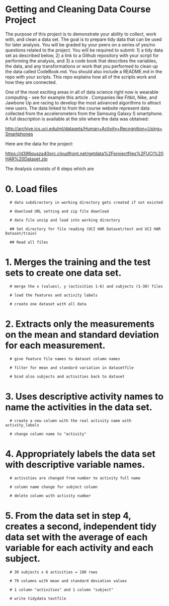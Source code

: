 # Getting and Cleaning Data Course Project
 
The purpose of this project is to demonstrate your ability to collect, work with, and clean a data set. The goal is to prepare tidy data that can be used for later analysis. You will be graded by your peers on a series of yes/no questions related to the project. You will be required to submit: 1) a tidy data set as described below, 2) a link to a Github repository with your script for performing the analysis, and 3) a code book that describes the variables, the data, and any transformations or work that you performed to clean up the data called CodeBook.md. You should also include a README.md in the repo with your scripts. This repo explains how all of the scripts work and how they are connected.

One of the most exciting areas in all of data science right now is wearable computing - see for example this article . Companies like Fitbit, Nike, and Jawbone Up are racing to develop the most advanced algorithms to attract new users. The data linked to from the course website represent data collected from the accelerometers from the Samsung Galaxy S smartphone. A full description is available at the site where the data was obtained:

http://archive.ics.uci.edu/ml/datasets/Human+Activity+Recognition+Using+Smartphones

Here are the data for the project:

https://d396qusza40orc.cloudfront.net/getdata%2Fprojectfiles%2FUCI%20HAR%20Dataset.zip

The Analysis consists of 6 steps which are

# 0. Load files
      
      # data subdirectory in working directory gets created if not existed

      # download URL setting and zip file download
      
      # data file unzip and load into working directory
      
      ## Set directory for file reading (UCI HAR Dataset/test and UCI HAR Dataset/train)
      
      ## Read all files
      

# 1.  Merges the training and the test sets to create one data set.
      
      # merge the x (values), y (activities 1-6) and subjects (1-30) files
      
      # load the features and activity labels
      
      # create one dataset with all data
      

# 2.  Extracts only the measurements on the mean and standard deviation for each measurement.

      # give feature file names to dataset column names
      
      # filter for mean and standard variation in datasetfile
      
      # bind also subjects and activities back to dataset
      

# 3.  Uses descriptive activity names to name the activities in the data set.

      # create a new column with the real activity name with activity_labels
      
      # change column name to "activity"
      

# 4.  Appropriately labels the data set with descriptive variable names.
      
      # activities are changed from number to activity full name
      
      # column name change for subject column
      
      # delete column with activity number


# 5.  From the data set in step 4, creates a second, independent tidy data set with the average of each variable for each activity and each subject.
      
      # 30 subjects x 6 activities = 180 rows
      
      # 79 columns with mean and standard deviation values
      
      # 1 column "activities" and 1 column "subject"
      
      # write tidydata textfile
